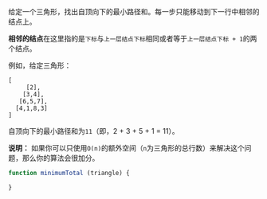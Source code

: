 给定一个三角形，找出自顶向下的最小路径和。每一步只能移动到下一行中相邻的结点上。

**相邻的结点**在这里指的是`下标`与`上一层结点下标`相同或者等于`上一层结点下标 + 1`的两个结点。

例如，给定三角形：
```
[
     [2],
    [3,4],
   [6,5,7],
  [4,1,8,3]
]
```

自顶向下的最小路径和为`11`（即，2 + 3 + 5 + 1 = 11）。

**说明：**
如果你可以只使用`O(n)`的额外空间（`n`为三角形的总行数）来解决这个问题，那么你的算法会很加分。

```js
function minimumTotal (triangle) {

}
```